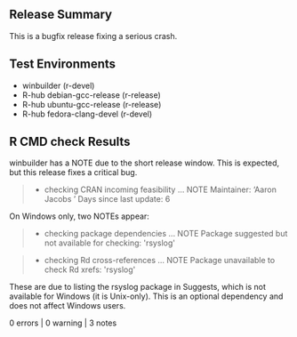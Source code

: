 ## Release Summary

This is a bugfix release fixing a serious crash.

## Test Environments

- winbuilder (r-devel)
- R-hub debian-gcc-release (r-release)
- R-hub ubuntu-gcc-release (r-release)
- R-hub fedora-clang-devel (r-devel)

## R CMD check Results

winbuilder has a NOTE due to the short release window. This is expected, but
this release fixes a critical bug.

> * checking CRAN incoming feasibility ... NOTE
> Maintainer: ‘Aaron Jacobs ’
> Days since last update: 6

On Windows only, two NOTEs appear:

> * checking package dependencies ... NOTE
> Package suggested but not available for checking: 'rsyslog'

> * checking Rd cross-references ... NOTE
> Package unavailable to check Rd xrefs: 'rsyslog'

These are due to listing the rsyslog package in Suggests, which is not available
for Windows (it is Unix-only). This is an optional dependency and does not
affect Windows users.

0 errors | 0 warning | 3 notes
